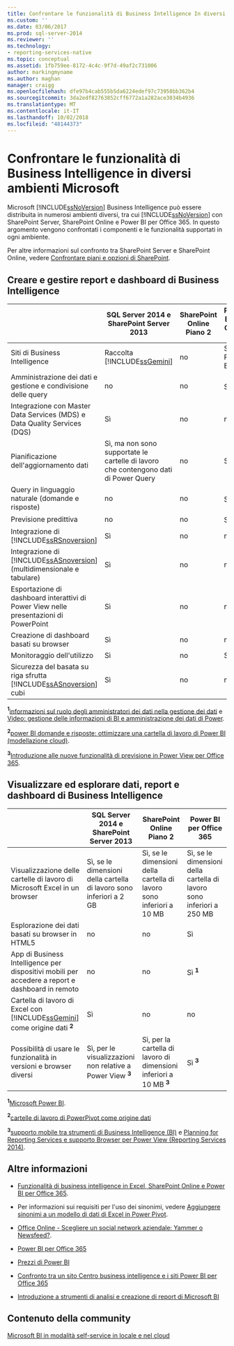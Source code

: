 ```yaml
---
title: Confrontare le funzionalità di Business Intelligence In diversi ambienti Microsoft | Microsoft Docs
ms.custom: ''
ms.date: 03/06/2017
ms.prod: sql-server-2014
ms.reviewer: ''
ms.technology:
- reporting-services-native
ms.topic: conceptual
ms.assetid: 1fb759ee-8172-4c4c-9f7d-49af2c731006
author: markingmyname
ms.author: maghan
manager: craigg
ms.openlocfilehash: dfe97b4cab555b5da6224edef97c73958bb362b4
ms.sourcegitcommit: 3da2edf82763852cff6772a1a282ace3034b4936
ms.translationtype: MT
ms.contentlocale: it-IT
ms.lasthandoff: 10/02/2018
ms.locfileid: "48144373"
---
```

# <a name="compare-business-intelligence-capabilities-in-different-microsoft-environments"></a>Confrontare le funzionalità di Business Intelligence in diversi ambienti Microsoft
  Microsoft [!INCLUDE[ssNoVersion](../includes/ssnoversion-md.md)] Business Intelligence può essere distribuita in numerosi ambienti diversi, tra cui [!INCLUDE[ssNoVersion](../includes/ssnoversion-md.md)] con SharePoint Server, SharePoint Online e Power BI per Office 365. In questo argomento vengono confrontati i componenti e le funzionalità supportati in ogni ambiente.  
  
 Per altre informazioni sul confronto tra SharePoint Server e SharePoint Online, vedere [Confrontare piani e opzioni di SharePoint](http://products.office.com/SharePoint/compare-sharepoint-plans).  
  
## <a name="author-and-manage-bi-reports-and-dashboards"></a>Creare e gestire report e dashboard di Business Intelligence  
  
||SQL Server 2014 e SharePoint Server 2013|SharePoint Online Piano 2|Power BI per Office 365|  
|-|----------------------------------------------|------------------------------|-----------------------------|  
|Siti di Business Intelligence|Raccolta [!INCLUDE[ssGemini](../includes/ssgemini-md.md)]|no|Sito di Power BI|  
|Amministrazione dei dati e gestione e condivisione delle query|no|no|Sì  **<sup>1</sup>**|  
|Integrazione con Master Data Services (MDS) e Data Quality Services (DQS)|Sì|no|no|  
|Pianificazione dell'aggiornamento dati|Sì, ma non sono supportate le cartelle di lavoro che contengono dati di Power Query|no|Sì|  
|Query in linguaggio naturale (domande e risposte)|no|no|Sì  **<sup>2</sup>**|  
|Previsione predittiva|no|no|Sì  **<sup>3</sup>**|  
|Integrazione di [!INCLUDE[ssRSnoversion](../includes/ssrsnoversion-md.md)]|Sì|no|no|  
|Integrazione di [!INCLUDE[ssASnoversion](../includes/ssasnoversion-md.md)] (multidimensionale e tabulare)|Sì|no|no|  
|Esportazione di dashboard interattivi di Power View nelle presentazioni di PowerPoint|Sì|no|no|  
|Creazione di dashboard basati su browser|Sì|no|no|  
|Monitoraggio dell'utilizzo|Sì|no|Sì|  
|Sicurezza del basata su riga sfrutta [!INCLUDE[ssASnoversion](../includes/ssasnoversion-md.md)] cubi|Sì|no|no|  
  
 **<sup>1</sup>**[informazioni sul ruolo degli amministratori dei dati nella gestione dei dati](https://support.office.com/Article/Understanding-the-Role-of-Data-Stewards-in-Data-Management-ae3352f3-4389-45e8-a682-7fd6edb92524?ui=en-US&rs=en-US&ad=US) e [Video: gestione delle informazioni di BI e amministrazione dei dati di Power](https://www.youtube.com/watch?v=8dHOj68ts7c).    
  
 **<sup>2</sup>**[power BI domande e risposte: ottimizzare una cartella di lavoro di Power BI (modellazione cloud)](https://support.office.com/article/Power-BI-Q-A-Optimize-a-Power-BI-workbook-cloud-modeling--96dc5941-d0f1-44e2-9d9d-c038a3a55849?ui=en-US&rs=en-US&ad=US).    
  
 **<sup>3</sup>**[Introduzione alle nuove funzionalità di previsione in Power View per Office 365](http://blogs.msdn.com/b/powerbi/archive/2014/05/08/introducing-new-forecasting-capabilities-in-power-view-for-office-365.aspx).    
  
## <a name="view-and-browse-bi-data-reports-and-dashboards"></a>Visualizzare ed esplorare dati, report e dashboard di Business Intelligence  
  
||SQL Server 2014 e SharePoint Server 2013|SharePoint Online Piano 2|Power BI per Office 365|  
|-|----------------------------------------------|------------------------------|-----------------------------|  
|Visualizzazione delle cartelle di lavoro di Microsoft Excel in un browser|Sì, se le dimensioni della cartella di lavoro sono inferiori a 2 GB|Sì, se le dimensioni della cartella di lavoro sono inferiori a 10 MB|Sì, se le dimensioni della cartella di lavoro sono inferiori a 250 MB|  
|Esplorazione dei dati basati su browser in HTML5|no|no|Sì|  
|App di Business Intelligence per dispositivi mobili per accedere a report e dashboard in remoto|no|no|Sì  **<sup>1</sup>**|  
|Cartella di lavoro di Excel con [!INCLUDE[ssGemini](../includes/ssgemini-md.md)] come origine dati  **<sup>2</sup>**|Sì|no|no|  
|Possibilità di usare le funzionalità in versioni e browser diversi|Sì, per le visualizzazioni non relative a Power View  **<sup>3</sup>**|Sì, per la cartella di lavoro di dimensioni inferiori a 10 MB  **<sup>3</sup>**|Sì  **<sup>3</sup>**|  
  
 **<sup>1</sup>**[Microsoft Power BI](http://apps.microsoft.com/windows/app/microsoft-power-bi/b7e7c94d-2ea3-4fa6-a277-9d19a1f697ba).    
  
 **<sup>2</sup>**[cartelle di lavoro di PowerPivot come origine dati  ](http://blogs.technet.com/b/excel_services__powerpivot_for_sharepoint_support_blog/archive/2013/02/15/powerpivot-workbook-as-a-data-source.aspx)  
  
 **<sup>3</sup>**[supporto mobile tra strumenti di Business Intelligence (BI)](http://msdn.microsoft.com/library/dn151146\(v=sql.110\).aspx) e [Planning for Reporting Services e supporto Browser per Power View (Reporting Services 2014)](http://msdn.microsoft.com/library/ms156511.aspx).    
  
## <a name="more-information"></a>Altre informazioni  
  
-   [Funzionalità di business intelligence in Excel, SharePoint Online e Power BI per Office 365](https://technet.microsoft.com/en-us/library/dn198235.aspx).  
  
-   Per informazioni sui requisiti per l'uso dei sinonimi, vedere [Aggiungere sinonimi a un modello di dati di Excel in Power Pivot](https://support.office.com/Article/Add-synonyms-to-a-Power-Pivot-Excel-data-model-345f4f5b-5ec2-4998-bc46-a26bdc0810b6?ui=en-US&rs=en-US&ad=US).  
  
-   [Office Online - Scegliere un social network aziendale: Yammer o Newsfeed?](https://support.office.com/article/Pick-your-enterprise-social-network-Yammer-or-Newsfeed-21954c85-4384-47d4-96c2-dfa1c9d56e66?ui=en-US&rs=en-US&ad=US).  
  
-   [Power BI per Office 365](http://www.microsoft.com/powerbi/default.aspx)  
  
-   [Prezzi di Power BI](http://www.microsoft.com/powerBI/pricing.aspx)  
  
-   [Confronto tra un sito Centro business intelligence e i siti Power BI per Office 365](http://technet.microsoft.com/library/dn394343\(v=office.15\).aspx)  
  
-   [Introduzione a strumenti di analisi e creazione di report di Microsoft BI](http://go.microsoft.com/fwlink/p/?LinkId=617093)  
  
## <a name="community-content"></a>Contenuto della community  
 [Microsoft BI in modalità self-service in locale e nel cloud](http://businessintelligist.com/2014/02/07/microsoft-self-service-bi-on-premise-vs-could/)  
  
  
